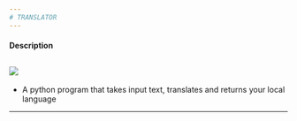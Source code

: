 ```yaml
---
# TRANSLATOR
---
```

#### Description
![](https://github.com/jackkiwema/translator/output.gif)
---
* A python program that takes input text, translates and returns your local language
---

